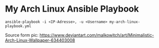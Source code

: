 # My Arch Linux Ansible Playbook

```
ansible-playbook -i <IP-Adresse>, -u <Username> my-arch-linux-playbook.yml
```

Source form pic: https://www.deviantart.com/malkowitch/art/Minimalistic-Arch-Linux-Wallpaper-634403008

